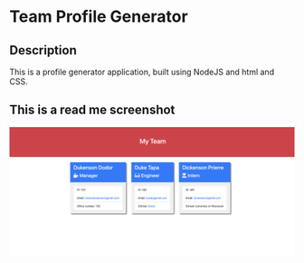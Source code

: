 # Team Profile Generator

## Description
This is a profile generator application, built using NodeJS and html and CSS.

## This is a read me screenshot

![screenshot](./assets/image/screenshot.png)
